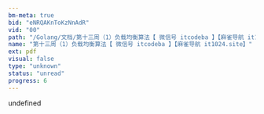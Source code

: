 ```yaml
---
bm-meta: true
bid: "eNRQAKnToKzNnAdR"
vid: "00"
path: "/Golang/文档/第十三周（1）负载均衡算法【 微信号 itcodeba 】【麻雀导航 it1024.site】.pdf"
name: "第十三周（1）负载均衡算法【 微信号 itcodeba 】【麻雀导航 it1024.site】"
ext: pdf
visual: false
type: "unknown"
status: "unread"
progress: 6
---
```

undefined